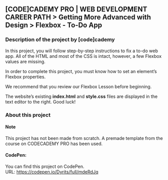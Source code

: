 ## [CODE]CADEMY PRO | WEB DEVELOPMENT CAREER PATH > Getting More Advanced with Design > Flexbox - To-Do App
### Description of the project by [code]cademy
In this project, you will follow step-by-step instructions to fix a to-do web app. All of the HTML and most of the CSS is intact, however, a few Flexbox values are missing.

In order to complete this project, you must know how to set an element’s Flexbox properties.

We recommend that you review our Flexbox Lesson before beginning.

The website’s existing **index.html** and **style.css** files are displayed in the text editor to the right. Good luck!

### About this project
#### Note
This project has not been made from scratch. A premade template from the course on CODECADEMY PRO has been used.

#### CodePen:
You can find this project on CodePen.  
URL: https://codepen.io/Dyrits/full/mdeRdJq